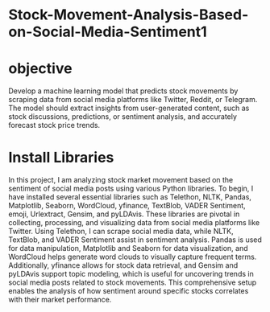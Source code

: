 # Stock-Movement-Analysis-Based-on-Social-Media-Sentiment1

# objective
Develop a machine learning model that predicts stock movements
by scraping data from social media platforms like Twitter, Reddit, or
Telegram. The model should extract insights from user-generated
content, such as stock discussions, predictions, or sentiment analysis,
and accurately forecast stock price trends.

# Install Libraries
In this project, I am analyzing stock market movement based on the
sentiment of social media posts using various Python libraries. To
begin, I have installed several essential libraries such as Telethon,
NLTK, Pandas, Matplotlib, Seaborn, WordCloud, yfinance,
TextBlob, VADER Sentiment, emoji, Urlextract, Gensim, and
pyLDAvis. These libraries are pivotal in collecting, processing, and
visualizing data from social media platforms like Twitter. Using
Telethon, I can scrape social media data, while NLTK, TextBlob,
and VADER Sentiment assist in sentiment analysis. Pandas is used
for data manipulation, Matplotlib and Seaborn for data
visualization, and WordCloud helps generate word clouds to
visually capture frequent terms. Additionally, yfinance allows for
stock data retrieval, and Gensim and pyLDAvis support topic
modeling, which is useful for uncovering trends in social media posts
related to stock movements. This comprehensive setup enables the
analysis of how sentiment around specific stocks correlates with their
market performance.
